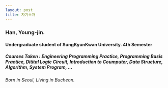 ```yaml
---
layout: post
title: 자기소개
---
```


### Han, Young-jin.
#### Undergraduate student of SungKyunKwan University. 4th Semester
##### Courses Taken : Engineering Programming Practice, Programming Basis Practice, Ditital Logic Circuit, Introduction to Coumputer, Data Structure, Algorithm, System Program, ...
###### Born in Seoul, Living in Bucheon.
